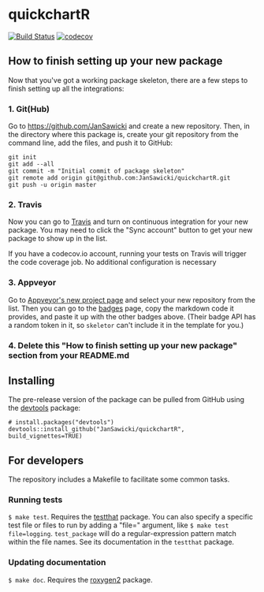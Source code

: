 # quickchartR

[![Build Status](https://travis-ci.org/JanSawicki/quickchartR.png?branch=master)](https://travis-ci.org/JanSawicki/quickchartR)  [![codecov](https://codecov.io/gh/JanSawicki/quickchartR/branch/master/graph/badge.svg)](https://codecov.io/gh/JanSawicki/quickchartR)

## How to finish setting up your new package

Now that you've got a working package skeleton, there are a few steps to finish setting up all the integrations:

### 1. Git(Hub)

Go to https://github.com/JanSawicki and create a new repository. Then, in the directory where this package is, create your git repository from the command line, add the files, and push it to GitHub:

    git init
    git add --all
    git commit -m "Initial commit of package skeleton"
    git remote add origin git@github.com:JanSawicki/quickchartR.git
    git push -u origin master

### 2. Travis

Now you can go to [Travis](https://travis-ci.org/profile/JanSawicki) and turn on continuous integration for your new package. You may need to click the "Sync account" button to get your new package to show up in the list.

If you have a codecov.io account, running your tests on Travis will trigger the code coverage job. No additional configuration is necessary

### 3. Appveyor

Go to [Appveyor's new project page](https://ci.appveyor.com/projects/new) and select your new repository from the list. Then you can go to the [badges](https://ci.appveyor.com/project/JanSawicki/quickchartR/settings/badges) page, copy the markdown code it provides, and paste it up with the other badges above. (Their badge API has a random token in it, so `skeletor` can't include it in the template for you.)

### 4. Delete this "How to finish setting up your new package" section from your README.md

## Installing

<!-- If you're putting `quickchartR` on CRAN, it can be installed with

    install.packages("quickchartR") -->

The pre-release version of the package can be pulled from GitHub using the [devtools](https://github.com/hadley/devtools) package:

    # install.packages("devtools")
    devtools::install_github("JanSawicki/quickchartR", build_vignettes=TRUE)

## For developers

The repository includes a Makefile to facilitate some common tasks.

### Running tests

`$ make test`. Requires the [testthat](https://github.com/hadley/testthat) package. You can also specify a specific test file or files to run by adding a "file=" argument, like `$ make test file=logging`. `test_package` will do a regular-expression pattern match within the file names. See its documentation in the `testthat` package.

### Updating documentation

`$ make doc`. Requires the [roxygen2](https://github.com/klutometis/roxygen) package.
